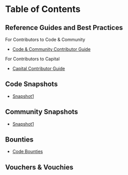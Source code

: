 # Table of Contents

## Reference Guides and Best Practices
For Contributors to Code & Community 
- [Code & Community Contributor Guide](https://github.com/Morlabs/BasedAgent/blob/main/Docs/!KEYDOCS%2520README%2520FIRST!/Contributor%20Guide.md)

For Contributors to Capital 
- [Capital Contributor Guide](https://github.com/Morlabs/BasedAgent/blob/main/Docs/!KEYDOCS%2520README%2520FIRST!/Capital%20Providers/Capital%20Contributors%20Guide.md)

## Code Snapshots
- [Snapshot1](https://github.com/Morlabs/BasedAgent/blob/main/Docs/Contributions/code.md)

## Community Snapshots
- [Snapshot1](https://github.com/Morlabs/BasedAgent/blob/main/Docs/Contributions/community.md)

## Bounties
- [Code Bounties](https://github.com/Morlabs/BasedAgent/blob/main/Docs/Contributions//code_bounties.md)

## Vouchers & Vouchies
